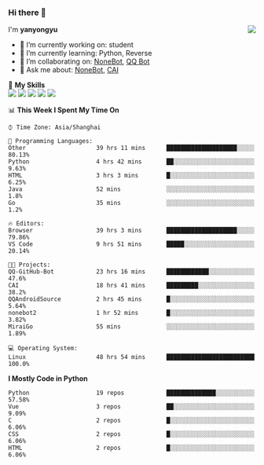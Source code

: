 ### Hi there 👋

<a href="#">
  <img align="right" src="https://github-readme-stats.vercel.app/api?username=yanyongyu&count_private=true&show_icons=true&bg_color=15,f2f7fd,E0EAFC" />
</a>

I'm **yanyongyu**

- 🔭 I’m currently working on: student
- 🌱 I’m currently learning: Python, Reverse
- 👯 I’m collaborating on: [NoneBot](https://github.com/nonebot), [QQ Bot](https://github.com/Mrs4s/go-cqhttp)
- 💬 Ask me about: [NoneBot](https://github.com/nonebot), [CAI](https://github.com/cscs181/CAI)

🌟 **My Skills**  
![](https://img.shields.io/badge/-Python-3e74a2?style=flat-square&logo=Python&logoColor=fff)
![](https://img.shields.io/badge/-Vue-4fc08d?style=flat-square&logo=Vue.js&logoColor=fff)
![](https://img.shields.io/badge/-Node.js-339933?style=flat-square&logo=Node.js&logoColor=fff)
![](https://img.shields.io/badge/-Docker-2496ED?style=flat-square&logo=Docker&logoColor=fff)
![](https://img.shields.io/badge/-Linux-000000?style=flat-square&logo=Linux&logoColor=fff)

<!--START_SECTION:waka-->
📊 **This Week I Spent My Time On** 

```text
⌚︎ Time Zone: Asia/Shanghai

💬 Programming Languages: 
Other                    39 hrs 11 mins      ████████████████████░░░░░   80.13% 
Python                   4 hrs 42 mins       ██░░░░░░░░░░░░░░░░░░░░░░░   9.63% 
HTML                     3 hrs 3 mins        █░░░░░░░░░░░░░░░░░░░░░░░░   6.25% 
Java                     52 mins             ░░░░░░░░░░░░░░░░░░░░░░░░░   1.8% 
Go                       35 mins             ░░░░░░░░░░░░░░░░░░░░░░░░░   1.2%

🔥 Editors: 
Browser                  39 hrs 3 mins       ████████████████████░░░░░   79.86% 
VS Code                  9 hrs 51 mins       █████░░░░░░░░░░░░░░░░░░░░   20.14%

🐱‍💻 Projects: 
QQ-GitHub-Bot            23 hrs 16 mins      ████████████░░░░░░░░░░░░░   47.6% 
CAI                      18 hrs 41 mins      █████████░░░░░░░░░░░░░░░░   38.2% 
QQAndroidSource          2 hrs 45 mins       █░░░░░░░░░░░░░░░░░░░░░░░░   5.64% 
nonebot2                 1 hr 52 mins        █░░░░░░░░░░░░░░░░░░░░░░░░   3.82% 
MiraiGo                  55 mins             ░░░░░░░░░░░░░░░░░░░░░░░░░   1.89%

💻 Operating System: 
Linux                    48 hrs 54 mins      █████████████████████████   100.0%

```

**I Mostly Code in Python** 

```text
Python                   19 repos            ██████████████░░░░░░░░░░░   57.58% 
Vue                      3 repos             ██░░░░░░░░░░░░░░░░░░░░░░░   9.09% 
C                        2 repos             █░░░░░░░░░░░░░░░░░░░░░░░░   6.06% 
CSS                      2 repos             █░░░░░░░░░░░░░░░░░░░░░░░░   6.06% 
HTML                     2 repos             █░░░░░░░░░░░░░░░░░░░░░░░░   6.06%

```



<!--END_SECTION:waka-->
